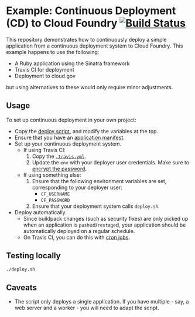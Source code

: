 # Example: Continuous Deployment (CD) to Cloud Foundry [![Build Status](https://travis-ci.org/18F/cf-cd-example.svg?branch=master)](https://travis-ci.org/18F/cf-cd-example)

This repository demonstrates how to continuously deploy a simple application from a continuous deployment system to Cloud Foundry. This example happens to use the following:

* A Ruby application using the Sinatra framework
* Travis CI for deployment
* Deployment to cloud.gov

but using alternatives to these would only require minor adjustments.

## Usage

To set up continuous deployment in your own project:

* Copy the [deploy script](deploy.sh), and modify the variables at the top.
* Ensure that you have an [application manifest](https://docs.cloudfoundry.org/devguide/deploy-apps/manifest.html).
* Set up your continuous deployment system.
    * If using Travis CI:
        1. Copy the [`.travis.yml`](.travis.yml).
        1. Update the `env` with your deployer user credentials. Make sure to [encrypt the password](https://docs.travis-ci.com/user/environment-variables#Defining-encrypted-variables-in-.travis.yml).
    * If using something else:
        1. Ensure that the following environment variables are set, corresponding to your deployer user:
            * `CF_USERNAME`
            * `CF_PASSWORD`
        1. Ensure that your deployment system calls `deploy.sh`.
* Deploy automatically.
    * Since buildpack changes (such as security fixes) are only picked up when an application is `push`ed/`restage`d, your application should be automatically deployed on a regular schedule.
    * On Travis CI, you can do this with [cron jobs](https://docs.travis-ci.com/user/cron-jobs/).

## Testing locally

```sh
./deploy.sh
```

## Caveats

* The script only deploys a single application. If you have multiple - say, a web server and a worker - you will need to adapt the script.
